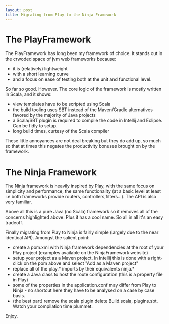 ```yaml
---
layout: post
title: Migrating from Play to the Ninja Framework
---
```


The PlayFramework
=================

The PlayFramework has long been my framework of choice. It stands out in the crwoded space of jvm web frameworks because:

- it is (relatively) lightweight
- with a short learning curve
- and a focus on ease of testing both at the unit and functional level.

So far so good. However. The core logic of the framework is mostly written in Scala, and it shows:

- view templates have to be scripted using Scala
- the build tooling uses SBT instead of the Maven/Gradle alternatives favored by the majority of Java projects
- a Scala/SBT plugin is required to compile the code in Intellij and Eclipse. Can be fidly to setup.
- long build times, curtesy of the Scala compiler

These little annoyances are not deal breaking but they do add up, so much so that at times this negates the productivity bonuses brought on by the framework.


The Ninja Framework
===================

The Ninja framework is heavily inspired by Play, with the same focus on simplicity and performance, the same functionality (at a basic level at least i.e both frameworks provide routers, controllers,filters...). The API is also very familiar. 

Above all this is a pure Java (no Scala) framework so it removes all of the concerns highlighted above. Plus it has a cool name. So all in all  it's an easy tradeoff.


Finally migrating from Play to Ninja is fairly simple (largely due to the near identical API). Amongst the salient point:
   * create a pom.xml with Ninja framework dependencies at the root of your Play project (examples available on the NinjaFramework website)
   * setup your project as a Maven project. In Intellij this is done with a right-click on the pom above and select "Add as a Maven project"
   * replace all of the play.* imports by their equivalents ninja.*
   * create a Java class to host the route configuration (this is a property file in Play)
   * some of the properties in the application.conf may differ from Play to Ninja - no shortcut here they have to be analysed on a case by case basis.
   * (the best part) remove the scala plugin delete Build.scala, plugins.sbt. Watch your compilation time plummet.

Enjoy.

